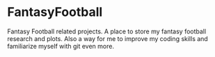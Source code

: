 # FantasyFootball
Fantasy Football related projects.
A place to store my fantasy football research and plots. Also a way for me to improve my coding skills and familiarize myself with git even more.
